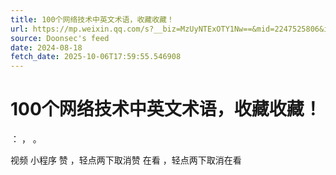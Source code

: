 ```yaml
---
title: 100个网络技术中英文术语，收藏收藏！
url: https://mp.weixin.qq.com/s?__biz=MzUyNTExOTY1Nw==&mid=2247525806&idx=1&sn=f097d4bee68b7134c0f89925db09bec5
source: Doonsec's feed
date: 2024-08-18
fetch_date: 2025-10-06T17:59:55.546908
---
```


# 100个网络技术中英文术语，收藏收藏！

：
，
。

视频
小程序
赞
，轻点两下取消赞
在看
，轻点两下取消在看